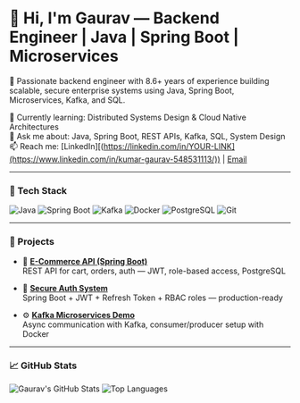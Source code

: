 # 👋 Hi, I'm Gaurav — Backend Engineer | Java | Spring Boot | Microservices

🚀 Passionate backend engineer with 8.6+ years of experience building scalable, secure enterprise systems using Java, Spring Boot, Microservices, Kafka, and SQL.

🌱 Currently learning: Distributed Systems Design & Cloud Native Architectures  
💬 Ask me about: Java, Spring Boot, REST APIs, Kafka, SQL, System Design  
📫 Reach me: [LinkedIn][(https://linkedin.com/in/YOUR-LINK](https://www.linkedin.com/in/kumar-gaurav-548531113/)) | [Email](kgauravis016@gmail.com)

---

### 🧰 Tech Stack
![Java](https://img.shields.io/badge/Java-%23ED8B00.svg?style=flat&logo=openjdk&logoColor=white)
![Spring Boot](https://img.shields.io/badge/SpringBoot-%236DB33F.svg?style=flat&logo=spring&logoColor=white)
![Kafka](https://img.shields.io/badge/Kafka-231F20.svg?style=flat&logo=apachekafka)
![Docker](https://img.shields.io/badge/Docker-%230db7ed.svg?style=flat&logo=docker&logoColor=white)
![PostgreSQL](https://img.shields.io/badge/PostgreSQL-%23316192.svg?style=flat&logo=postgresql&logoColor=white)
![Git](https://img.shields.io/badge/Git-F05032.svg?style=flat&logo=git&logoColor=white)

---

### 📘 Projects

- 🛒 **[E-Commerce API (Spring Boot)](https://github.com/Gaurav1112/gaurav-dev/ecommerce-api)**  
  REST API for cart, orders, auth — JWT, role-based access, PostgreSQL

- 🔐 **[Secure Auth System](https://github.com/Gaurav1112/gaurav-dev/jwt-auth)**  
  Spring Boot + JWT + Refresh Token + RBAC roles — production-ready

- ⚙️ **[Kafka Microservices Demo](https://github.com/Gaurav1112/gaurav-dev/kafka-microservices)**  
  Async communication with Kafka, consumer/producer setup with Docker

---

### 📈 GitHub Stats

![Gaurav's GitHub Stats](https://github-readme-stats.vercel.app/api?username=your-github-username&show_icons=true&theme=radical)
![Top Languages](https://github-readme-stats.vercel.app/api/top-langs/?username=your-github-username&layout=compact&theme=radical)

